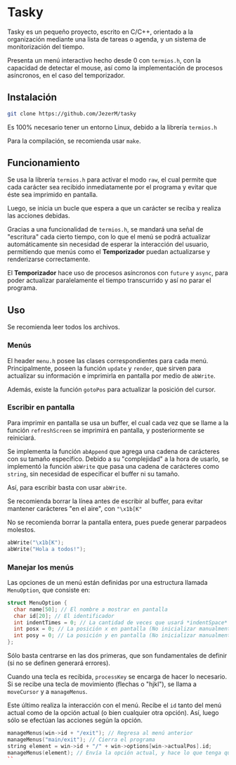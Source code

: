 # Tasky
Tasky es un pequeño proyecto, escrito en C/C++, orientado a la organización mediante una lista de tareas o agenda, y un sistema de monitorización del tiempo.

Presenta un menú interactivo hecho desde 0 con `termios.h`, con la capacidad de detectar el mouse, así como la implementación de procesos asíncronos, en el caso del temporizador.

## Instalación
```bash
git clone https://github.com/JezerM/tasky
```
Es 100% necesario tener un entorno Linux, debido a la librería `termios.h`

Para la compilación, se recomienda usar `make`.

## Funcionamiento
Se usa la librería `termios.h` para activar el modo `raw`, el cual permite que cada carácter sea recibido inmediatamente por el programa y evitar que éste sea imprimido en pantalla.

Luego, se inicia un bucle que espera a que un carácter se reciba y realiza las acciones debidas.

Gracias a una funcionalidad de `termios.h`, se mandará una señal de "escritura" cada cierto tiempo, con lo que el menú se podrá actualizar automáticamente sin necesidad de esperar la interacción del usuario, permitiendo que menús como el **Temporizador** puedan actualizarse y renderizarse correctamente.

El **Temporizador** hace uso de procesos asíncronos con `future` y `async`, para poder actualizar paralelamente el tiempo transcurrido y así no parar el programa.

## Uso
Se recomienda leer todos los archivos.
### Menús
El header `menu.h` posee las clases correspondientes para cada menú. Principalmente, poseen la función `update` y `render`, que sirven para actualizar su información e imprimirla en pantalla por medio de `abWrite`.

Además, existe la función `gotoPos` para actualizar la posición del cursor.

### Escribir en pantalla
Para imprimir en pantalla se usa un buffer, el cual cada vez que se llame a la función `refreshScreen` se imprimirá en pantalla, y posteriormente se reiniciará.

Se implementa la función `abAppend` que agrega una cadena de carácteres con su tamaño específico. Debido a su "complejidad" a la hora de usarlo, se implementó la función `abWrite` que pasa una cadena de carácteres como `string`, sin necesidad de especificar el buffer ni su tamaño.

Así, para escribir basta con usar `abWrite`.

Se recomienda borrar la línea antes de escribir al buffer, para evitar mantener carácteres "en el aire", con `"\x1b[K"`

No se recomienda borrar la pantalla entera, pues puede generar parpadeos molestos.

```c++
abWrite("\x1b[K");
abWrite("Hola a todos!");
```

### Manejar los menús
Las opciones de un menú están definidas por una estructura llamada `MenuOption`, que consiste en:
```c++
struct MenuOption {
  char name[50]; // El nombre a mostrar en pantalla
  char id[20]; // El identificador
  int indentTimes = 0; // La cantidad de veces que usará *indentSpace* sobre la base
  int posx = 0; // La posición x en pantalla (No inicializar manualmente)
  int posy = 0; // La posición y en pantalla (No inicializar manualmente)
};
```
Sólo basta centrarse en las dos primeras, que son fundamentales de definir (si no se definen generará errores).

Cuando una tecla es recibida, `processKey` se encarga de hacer lo necesario. Si se recibe una tecla de movimiento (flechas o "hjkl"), se llama a `moveCursor` y a `manageMenus`.

Este último realiza la interacción con el menú. Recibe el `id` tanto del menú actual como de la opción actual (o bien cualquier otra opción). Así, luego sólo se efectúan las acciones según la opción.

```c++
manageMenus(win->id + "/exit"); // Regresa al menú anterior
manageMenus("main/exit"); // Cierra el programa
string element = win->id + "/" + win->options[win->actualPos].id;
manageMenus(element); // Envía la opción actual, y hace lo que tenga que hacer
``
